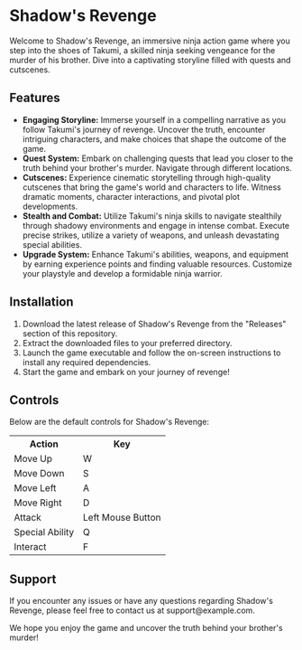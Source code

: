 <h1>Shadow's Revenge</h1>

<p>Welcome to Shadow's Revenge, an immersive ninja action game where you step into the shoes of Takumi, a skilled ninja seeking vengeance for the murder of his brother. Dive into a captivating storyline filled with quests and cutscenes.</p>

<h2>Features</h2>

<ul>
  <li><b>Engaging Storyline:</b> Immerse yourself in a compelling narrative as you follow Takumi's journey of revenge. Uncover the truth, encounter intriguing characters, and make choices that shape the outcome of the game.</li>
  
  <li><b>Quest System:</b> Embark on challenging quests that lead you closer to the truth behind your brother's murder. Navigate through different locations.</li>
  
  <li><b>Cutscenes:</b> Experience cinematic storytelling through high-quality cutscenes that bring the game's world and characters to life. Witness dramatic moments, character interactions, and pivotal plot developments.</li>
  
  <li><b>Stealth and Combat:</b> Utilize Takumi's ninja skills to navigate stealthily through shadowy environments and engage in intense combat. Execute precise strikes, utilize a variety of weapons, and unleash devastating special abilities.</li>
  
  <li><b>Upgrade System:</b> Enhance Takumi's abilities, weapons, and equipment by earning experience points and finding valuable resources. Customize your playstyle and develop a formidable ninja warrior.</li>
</ul>

<h2>Installation</h2>

<ol>
  <li>Download the latest release of Shadow's Revenge from the "Releases" section of this repository.</li>
  
  <li>Extract the downloaded files to your preferred directory.</li>
  
  <li>Launch the game executable and follow the on-screen instructions to install any required dependencies.</li>
  
  <li>Start the game and embark on your journey of revenge!</li>
</ol>

<h2>Controls</h2>

<p>Below are the default controls for Shadow's Revenge:</p>

<table>
  <tr>
    <th>Action</th>
    <th>Key</th>
  </tr>
  <tr>
    <td>Move Up</td>
    <td>W</td>
  </tr>
  <tr>
    <td>Move Down</td>
    <td>S</td>
  </tr>
  <tr>
    <td>Move Left</td>
    <td>A</td>
  </tr>
  <tr>
    <td>Move Right</td>
    <td>D</td>
  </tr>
  <tr>
    <td>Attack</td>
    <td>Left Mouse Button</td>
  </tr>
  <tr>
    <td>Special Ability</td>
    <td>Q</td>
  </tr>
  <tr>
    <td>Interact</td>
    <td>F</td>
  </tr>
</table>

<h2>Support</h2>
<p>If you encounter any issues or have any questions regarding Shadow's Revenge, please feel free to contact us at support@example.com.</p>
<p>We hope you enjoy the game and uncover the truth behind your brother's murder!</p>
